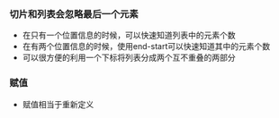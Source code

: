 ### 切片和列表会忽略最后一个元素 ###
- 在只有一个位置信息的时候，可以快速知道列表中的元素个数
- 在有两个位置信息的时候，使用end-start可以快速知道其中的元素个数
- 可以很方便的利用一个下标将列表分成两个互不重叠的两部分

### 赋值
- 赋值相当于重新定义